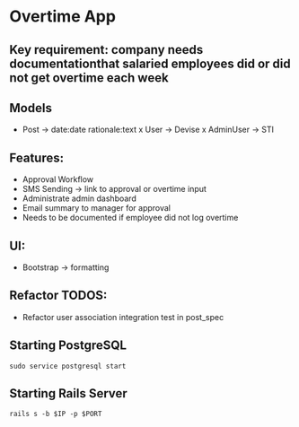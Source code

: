 # Overtime App

## Key requirement: company needs documentationthat salaried employees did or did not get overtime each week

## Models
- Post -> date:date rationale:text
x User -> Devise
x AdminUser -> STI

## Features:
- Approval Workflow
- SMS Sending -> link to approval or overtime input
- Administrate admin dashboard
- Email summary to manager for approval
- Needs to be documented if employee did not log overtime

## UI:
- Bootstrap -> formatting

## Refactor TODOS:
- Refactor user association integration test in post_spec


## Starting PostgreSQL
```
sudo service postgresql start
```

## Starting Rails Server
```
rails s -b $IP -p $PORT
```
